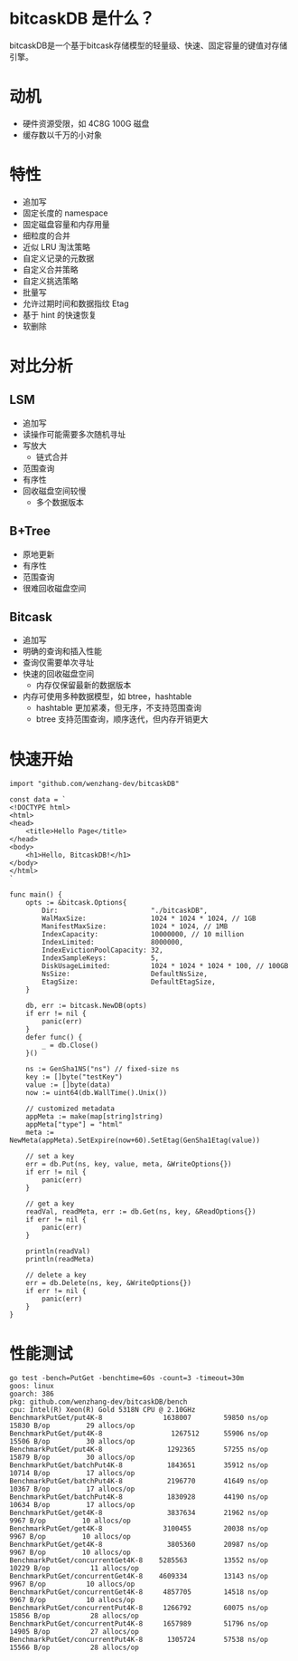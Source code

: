 # bitcaskDB 是什么？

bitcaskDB是一个基于bitcask存储模型的轻量级、快速、固定容量的键值对存储引擎。


# 动机

- 硬件资源受限，如 4C8G 100G 磁盘
- 缓存数以千万的小对象


# 特性

- 追加写
- 固定长度的 namespace
- 固定磁盘容量和内存用量
- 细粒度的合并
- 近似 LRU 淘汰策略
- 自定义记录的元数据
- 自定义合并策略
- 自定义挑选策略
- 批量写
- 允许过期时间和数据指纹 Etag
- 基于 hint 的快速恢复
- 软删除

# 对比分析

## LSM
- 追加写
- 读操作可能需要多次随机寻址
- 写放大
  - 链式合并
- 范围查询
- 有序性
- 回收磁盘空间较慢
  - 多个数据版本


## B+Tree
- 原地更新
- 有序性
- 范围查询
- 很难回收磁盘空间


## Bitcask
- 追加写
- 明确的查询和插入性能
- 查询仅需要单次寻址
- 快速的回收磁盘空间
  - 内存仅保留最新的数据版本
- 内存可使用多种数据模型，如 btree，hashtable
  - hashtable 更加紧凑，但无序，不支持范围查询
  - btree 支持范围查询，顺序迭代，但内存开销更大


# 快速开始


```golang
import "github.com/wenzhang-dev/bitcaskDB"

const data = `
<!DOCTYPE html>
<html>
<head>
    <title>Hello Page</title>
</head>
<body>
    <h1>Hello, BitcaskDB!</h1>
</body>
</html>
`

func main() {
    opts := &bitcask.Options{
        Dir:                       "./bitcaskDB",
        WalMaxSize:                1024 * 1024 * 1024, // 1GB
        ManifestMaxSize:           1024 * 1024, // 1MB
        IndexCapacity:             10000000, // 10 million
        IndexLimited:              8000000,
        IndexEvictionPoolCapacity: 32,
        IndexSampleKeys:           5,
        DiskUsageLimited:          1024 * 1024 * 1024 * 100, // 100GB
        NsSize:                    DefaultNsSize,
        EtagSize:                  DefaultEtagSize,
    }

    db, err := bitcask.NewDB(opts)
    if err != nil {
        panic(err)
    }
    defer func() {
        _ = db.Close()
    }()

    ns := GenSha1NS("ns") // fixed-size ns
    key := []byte("testKey")
    value := []byte(data)
    now := uint64(db.WallTime().Unix())

    // customized metadata
    appMeta := make(map[string]string)
    appMeta["type"] = "html"
    meta := NewMeta(appMeta).SetExpire(now+60).SetEtag(GenSha1Etag(value))

    // set a key
    err = db.Put(ns, key, value, meta, &WriteOptions{})
    if err != nil {
        panic(err)
    }

    // get a key
    readVal, readMeta, err := db.Get(ns, key, &ReadOptions{})
    if err != nil {
        panic(err)
    }

    println(readVal)
    println(readMeta)

    // delete a key
    err = db.Delete(ns, key, &WriteOptions{})
    if err != nil {
        panic(err)
    }
}
```

# 性能测试

```
go test -bench=PutGet -benchtime=60s -count=3 -timeout=30m
goos: linux
goarch: 386
pkg: github.com/wenzhang-dev/bitcaskDB/bench
cpu: Intel(R) Xeon(R) Gold 5318N CPU @ 2.10GHz
BenchmarkPutGet/put4K-8         	  1638007	     59850 ns/op	   15830 B/op	      29 allocs/op
BenchmarkPutGet/put4K-8         	    1267512	     55906 ns/op	   15506 B/op	      30 allocs/op
BenchmarkPutGet/put4K-8         	   1292365	     57255 ns/op	   15879 B/op	      30 allocs/op
BenchmarkPutGet/batchPut4K-8    	   1843651	     35912 ns/op	   10714 B/op	      17 allocs/op
BenchmarkPutGet/batchPut4K-8    	   2196770	     41649 ns/op	   10367 B/op	      17 allocs/op
BenchmarkPutGet/batchPut4K-8    	   1830928	     44190 ns/op	   10634 B/op	      17 allocs/op
BenchmarkPutGet/get4K-8         	   3837634	     21962 ns/op	    9967 B/op	      10 allocs/op
BenchmarkPutGet/get4K-8         	  3100455	     20038 ns/op	    9967 B/op	      10 allocs/op
BenchmarkPutGet/get4K-8         	   3805360	     20987 ns/op	    9967 B/op	      10 allocs/op
BenchmarkPutGet/concurrentGet4K-8    5285563	     13552 ns/op      10229 B/op	      11 allocs/op
BenchmarkPutGet/concurrentGet4K-8    4609334	     13143 ns/op       9967 B/op	      10 allocs/op
BenchmarkPutGet/concurrentGet4K-8     4857705	     14518 ns/op       9967 B/op	      10 allocs/op
BenchmarkPutGet/concurrentPut4K-8     1266792	     60075 ns/op      15856 B/op	      28 allocs/op
BenchmarkPutGet/concurrentPut4K-8     1657989	     51796 ns/op      14905 B/op	      27 allocs/op
BenchmarkPutGet/concurrentPut4K-8      1305724	     57538 ns/op      15566 B/op	      28 allocs/op
```
